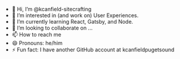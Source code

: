 - 👋 Hi, I’m @kcanfield-sitecrafting
- 👀 I’m interested in (and work on) User Experiences.
- 🌱 I’m currently learning React, Gatsby, and Node.
- 💞️ I’m looking to collaborate on ...
- 📫 How to reach me
- 😄 Pronouns: he/him
- ⚡ Fun fact: I have another GitHub account at kcanfieldpugetsound

<!---
kcanfield-sitecrafting/kcanfield-sitecrafting is a ✨ special ✨ repository because its `README.md` (this file) appears on your GitHub profile.
You can click the Preview link to take a look at your changes.
--->
